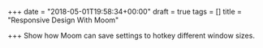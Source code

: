 +++
date = "2018-05-01T19:58:34+00:00"
draft = true
tags = []
title = "Responsive Design With Moom"

+++
Show how Moom can save settings to hotkey different window sizes.